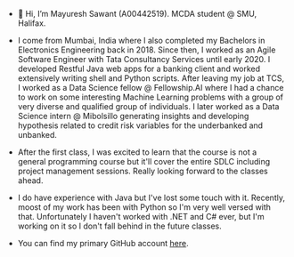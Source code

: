 - 👋 Hi, I’m Mayuresh Sawant (A00442519). MCDA student @ SMU, Halifax.  
- I come from Mumbai, India where I also completed my Bachelors in Electronics Engineering back in 2018. Since then, I worked as an Agile Software Engineer with Tata Consultancy Services until early 2020. I developed Restful Java web apps for a banking client and worked extensively writing shell and Python scripts. After leaving my job at TCS, I worked as a Data Science fellow @ Fellowship.AI where I had a chance to work on some interesting Machine Learning problems with a group of very diverse and qualified group of individuals. I later worked as a Data Science intern @ Mibolsillo generating insights and developing hypothesis related to credit risk variables for the underbanked and unbanked.
- After the first class, I was excited to learn that the course is not a general programming course but it'll cover the entire SDLC including project management sessions. Really looking forward to the classes ahead. 
- I do have experience with Java but I've lost some touch with it. Recently, moost of my work has been with Python so I'm very well versed with that. Unfortunately I haven't worked with .NET and C# ever, but I'm working on it so I don't fall behind in the future classes. 

- You can find my primary GitHub account [here](https://github.com/m23sawant). 

<!---
A00442519/A00442519 is a ✨ special ✨ repository because its `README.md` (this file) appears on your GitHub profile.
You can click the Preview link to take a look at your changes.
--->
